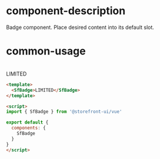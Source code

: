# component-description
Badge component. Place desired content into its default slot.

# common-usage
<br>
<SfBadge>LIMITED</SfBadge>

```html 
<template>
  <SfBadge>LIMITED</SfBadge>
</template>

<script>
import { SfBadge } from '@storefront-ui/vue'

export default {
  components: {
    SfBadge
  }
}
</script>
```
